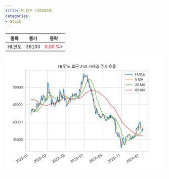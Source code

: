 ```yaml
---
title: HL만도 (204320)
categories:
- Stock
---
```


|종목|종가|등락|
|----|----|----|
|HL만도|38100|<span style="color: red">0.00 %</span>>|

<!-- more -->

![204320](/assets/images/stock/204320.png)